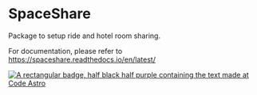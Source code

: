 # SpaceShare

Package to setup ride and hotel room sharing.

For documentation, please refer to https://spaceshare.readthedocs.io/en/latest/

[![A rectangular badge, half black half purple containing the text made at Code Astro](https://img.shields.io/badge/Made%20at-Code/Astro-blueviolet.svg)](https://semaphorep.github.io/codeastro/)
